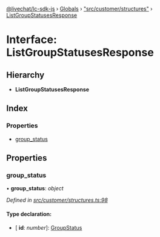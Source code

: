 [@livechat/lc-sdk-js](../README.md) › [Globals](../globals.md) › ["src/customer/structures"](../modules/_src_customer_structures_.md) › [ListGroupStatusesResponse](_src_customer_structures_.listgroupstatusesresponse.md)

# Interface: ListGroupStatusesResponse

## Hierarchy

* **ListGroupStatusesResponse**

## Index

### Properties

* [group_status](_src_customer_structures_.listgroupstatusesresponse.md#group_status)

## Properties

###  group_status

• **group_status**: *object*

*Defined in [src/customer/structures.ts:98](https://github.com/livechat/lc-sdk-js/blob/21d7a55/src/customer/structures.ts#L98)*

#### Type declaration:

* \[ **id**: *number*\]: [GroupStatus](../enums/_src_objects_index_.groupstatus.md)

